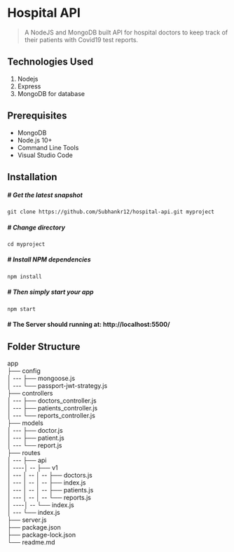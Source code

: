 # Hospital API

> A NodeJS and MongoDB built API for hospital doctors to keep track of their patients with Covid19 test reports.

## Technologies Used

1.  Nodejs
2.  Express
3.  MongoDB for database

## Prerequisites

- MongoDB
- Node.js 10+
- Command Line Tools
- Visual Studio Code

## Installation

##### # Get the latest snapshot

`git clone https://github.com/Subhankr12/hospital-api.git myproject`

##### # Change directory

`cd myproject`

##### # Install NPM dependencies

`npm install`

##### # Then simply start your app

`npm start`

#### # The Server should running at: http://localhost:5500/

## Folder Structure

app <br>
├── config <br>
│ --- ├── mongoose.js <br>
│ --- └── passport-jwt-strategy.js <br>
├── controllers <br>
│ --- ├── doctors_controller.js <br>
│ --- ├── patients_controller.js <br>
│ --- └── reports_controller.js <br>
├── models <br>
│ --- ├── doctor.js <br>
│ --- ├── patient.js <br>
│ --- └── report.js <br>
├── routes <br>
│ --- ├── api <br>
│ ----│ -- ├── v1 <br>
│ --- │ -- │ -- ├── doctors.js <br>
│ --- │ -- │ -- ├── index.js <br>
│ --- │ -- │ -- ├── patients.js <br>
│ --- │ -- │ -- └── reports.js <br>
│ ----│ -- └── index.js <br>
│ --- └── index.js <br>
├── server.js <br>
├── package.json <br>
├── package-lock.json <br>
└── readme.md <br>
